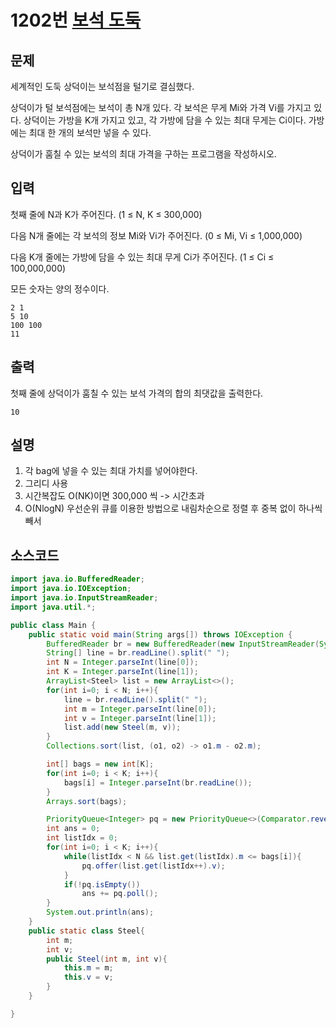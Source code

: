 # 1202번 [보석 도둑](https://www.acmicpc.net/problem/1202)

## 문제
세계적인 도둑 상덕이는 보석점을 털기로 결심했다.

상덕이가 털 보석점에는 보석이 총 N개 있다. 각 보석은 무게 Mi와 가격 Vi를 가지고 있다. 상덕이는 가방을 K개 가지고 있고, 각 가방에 담을 수 있는 최대 무게는 Ci이다. 가방에는 최대 한 개의 보석만 넣을 수 있다.

상덕이가 훔칠 수 있는 보석의 최대 가격을 구하는 프로그램을 작성하시오.
## 입력
첫째 줄에 N과 K가 주어진다. (1 ≤ N, K ≤ 300,000)

다음 N개 줄에는 각 보석의 정보 Mi와 Vi가 주어진다. (0 ≤ Mi, Vi ≤ 1,000,000)

다음 K개 줄에는 가방에 담을 수 있는 최대 무게 Ci가 주어진다. (1 ≤ Ci ≤ 100,000,000)

모든 숫자는 양의 정수이다.
```
2 1
5 10
100 100
11
```
## 출력
첫째 줄에 상덕이가 훔칠 수 있는 보석 가격의 합의 최댓값을 출력한다.
```
10
```
## 설명

1. 각 bag에 넣을 수 있는 최대 가치를 넣어야한다.
2. 그리디 사용
3. 시간복잡도 O(NK)이면 300,000 씩 -> 시간초과
4. O(NlogN) 우선순위 큐를 이용한 방법으로 내림차순으로 정렬 후 중복 없이 하나씩 빼서 

## 소스코드
```java
import java.io.BufferedReader;
import java.io.IOException;
import java.io.InputStreamReader;
import java.util.*;

public class Main {
    public static void main(String args[]) throws IOException {
        BufferedReader br = new BufferedReader(new InputStreamReader(System.in));
        String[] line = br.readLine().split(" ");
        int N = Integer.parseInt(line[0]);
        int K = Integer.parseInt(line[1]);
        ArrayList<Steel> list = new ArrayList<>();
        for(int i=0; i < N; i++){
            line = br.readLine().split(" ");
            int m = Integer.parseInt(line[0]);
            int v = Integer.parseInt(line[1]);
            list.add(new Steel(m, v));
        }
        Collections.sort(list, (o1, o2) -> o1.m - o2.m);

        int[] bags = new int[K];
        for(int i=0; i < K; i++){
            bags[i] = Integer.parseInt(br.readLine());
        }
        Arrays.sort(bags);

        PriorityQueue<Integer> pq = new PriorityQueue<>(Comparator.reverseOrder());
        int ans = 0;
        int listIdx = 0;
        for(int i=0; i < K; i++){
            while(listIdx < N && list.get(listIdx).m <= bags[i]){
                pq.offer(list.get(listIdx++).v);
            }
            if(!pq.isEmpty())
                ans += pq.poll();
        }
        System.out.println(ans);
    }
    public static class Steel{
        int m;
        int v;
        public Steel(int m, int v){
            this.m = m;
            this.v = v;
        }
    }

}

```


